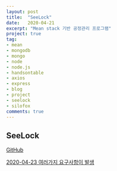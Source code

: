 ```yaml
---
layout: post
title:  "SeeLock"
date:   2020-04-21
excerpt: "Mean stack 기반 공정관리 프로그램"
project: true
tag:
- mean 
- mongodb
- mongo
- node
- node.js
- handsontable
- axios
- express
- blog
- project
- seelock
- silofox
comments: true
---
```


## SeeLock 

[GitHub](https://github.com/siloFoX/seelock)

[2020-04-23 여러가지 요구사항이 발생](https://silofox.github.io///seelock-report/)